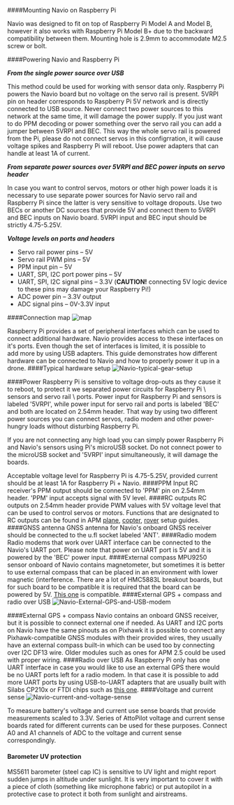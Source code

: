 ####Mounting Navio on Raspberry Pi

Navio was designed to fit on top of Raspberry Pi Model A and Model B, however it also works with Raspberry Pi Model B+ due to the backward compatibility between them.  Mounting hole is 2.9mm to accommodate M2.5 screw or bolt.

####Powering Navio and Raspberry Pi

***From the single power source over USB***

This method could be used for working with sensor data only. Raspberry Pi powers the Navio board but no voltage on the servo rail is present. 5VRPI pin on header corresponds to Raspberry Pi 5V network and is directly connected to USB source. Never connect two power sources to this network at the same time, it will damage the power supply. If you just want to do PPM decoding or power something over the servo rail you can add a jumper between 5VRPI and BEC. This way the whole servo rail is powered from the Pi, please do not connect servos in this configгration, it will cause voltage spikes and Raspberry Pi will reboot. Use power adapters that can handle at least 1A of current.

***From separate power sources over 5VRPI and BEC power inputs on servo header***

In case you want to control servos, motors or other high power loads it is necessary to use separate power sources for Navio servo rail and Raspberry Pi since the latter is very sensitive to voltage dropouts. Use two BECs or another DC sources that provide 5V and connect them to 5VRPI and BEC inputs on Navio board.
5VRPI input and BEC input should be strictly 4.75-5.25V.

***Voltage levels on ports and headers***

* Servo rail power pins – 5V
* Servo rail PWM pins – 5V
* PPM input pin – 5V
* UART, SPI, I2C port power pins – 5V
* UART, SPI, I2C signal pins – 3.3V (**CAUTION!** connecting 5V logic device to these pins may damage your Raspberry Pi!)
* ADC power pin – 3.3V output
* ADC signal pins – 0V-3.3V input

####Connection map
![map](http://www.emlid.com/wp-content/uploads/2014/10/NavioMap1-1000x563.png)


Raspberry Pi provides a set of peripheral interfaces which can be used to connect additional hardware. Navio provides access to these interfaces on it's ports. Even though the set of interfaces is limited, it is possible to add more by using USB adapters. This guide demonstrates how different hardware can be connected to Navio and how to properly power it up in a drone.
####Typical hardware setup
![Navio-typical-gear-setup](http://www.emlid.com/wp-content/uploads/2014/11/Navio-typical-gear-setup.jpg)

####Power
Raspberry Pi is sensitive to voltage drop-outs as they cause it to reboot, to protect it we separated power circuits for Raspberry Pi \ sensors and servo rail \ ports. Power input for Raspberry Pi and sensors is labeled '5VRPI', while power input for servo rail and ports is labeled 'BEC' and both are located on 2.54mm header. That way by using two different power sources you can connect servos, radio modem and other power-hungry loads without disturbing Raspberry Pi.


If you are not connecting any high load you can simply power Raspberry Pi and Navio's sensors using Pi's microUSB socket. Do not connect power to the microUSB socket and '5VRPI' input simultaneously, it will damage the boards.

Acceptable voltage level for Raspberry Pi is 4.75-5.25V, provided current should be at least 1A for Raspberry Pi + Navio.
####PPM Input
RC receiver's PPM output should be connected to 'PPM' pin on 2.54mm header. 'PPM' input accepts signal with 5V level.
####RC outputs
RC outputs on 2.54mm header provide PWM values with 5V voltage level that can be used to control servos or motors. Functions that are designated to RC outputs can be found in APM [plane](http://plane.ardupilot.com/wiki/arduplane-setup/connecting-your-rc-gear/), [copter](http://copter.ardupilot.com/wiki/connecting-the-escs-and-motors/), [rover](http://rover.ardupilot.com/wiki/apmrover-setup/#APMRover_Setup) setup guides.
####GNSS antenna
GNSS antenna for Navio's onboard GNSS receiver should be connected to the u.fl socket labeled 'ANT'.
####Radio modem
Radio modems that work over UART interface can be connected to the Navio's UART port. Please note that power on UART port is 5V and it is powered by the 'BEC' power input.
####External compass
MPU9250 sensor onboard of Navio contains magnetometer, but sometimes it is better to use external compass that can be placed in an environment with lower magnetic (interference. There are a lot of HMC5883L breakout boards, but for such board to be compatible it is required that the board can be powered by 5V.
[This one](https://store.3drobotics.com/products/hmc5883l-triple-axis-magnetometer) is compatible.
####External GPS + compass and radio over USB
![Navio-External-GPS-and-USB-modem](http://www.emlid.com/wp-content/uploads/2014/11/Navio-External-GPS-and-USB-modem.jpg)

####External GPS + compass
Navio contains an onboard GNSS receiver, but it is possible to connect external one if needed. As UART and I2C ports on Navio have the same pinouts as on Pixhawk it is possible to connect any Pixhawk-compatible GNSS modules with their provided wires, they usually have an external compass built-in which can be used too by connecting over I2C DF13 wire. Older modules such as ones for APM 2.5 could be used with proper wiring.
####Radio over USB
As Raspberry Pi only has one UART interface in case you would like to use an external GPS there would be no UART ports left for a radio modem. In that case it is possible to add more UART ports by using USB-to-UART adapters that are usually built with Silabs CP210x or FTDI chips such as [this one](https://www.sparkfun.com/products/718).
####Voltage and current sense
![Navio-current-and-voltage-sense](http://www.emlid.com/wp-content/uploads/2014/11/Navio-current-and-voltage-sense.jpg)

To measure battery's voltage and current use sense boards that provide measurements scaled to 3.3V. Series of AttoPilot voltage and current sense boards rated for different currents can be used for these purposes. Connect A0 and A1 channels of ADC to the voltage and current sense correspondingly.

#### Barometer UV protection

MS5611 barometer (steel cap IC) is sensitive to UV light and might report sudden jumps in altitude under sunlight. It is very important to cover it with a piece of cloth (something like microphone fabric) or put autopilot in a protective case to protect it both from sunlight and airstreams. 